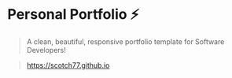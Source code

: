 # Personal Portfolio ⚡️ 
> A clean, beautiful, responsive portfolio template for Software Developers!

> https://scotch77.github.io
